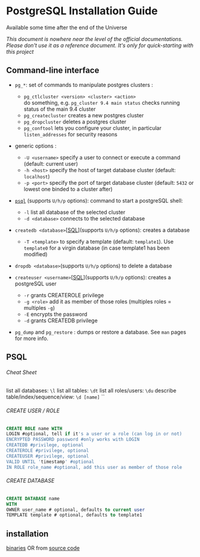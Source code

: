 # PostgreSQL Installation Guide
Available some time after the end of the Universe

*This document is nowhere near the level of the official documentations. Please don't use it as a reference document. It's only for quick-starting with this project*

## Command-line interface
- `pg_*`: set of commands to manipulate postgres clusters :
  - `pg_ctlcluster <version> <cluster> <action>`  
  do something, e.g. `pg_cluster 9.4 main status` checks running status of the main 9.4 cluster
  - `pg_createcluster` creates a new postgres cluster
  - `pg_dropcluster` deletes a postgres cluster
  - `pg_conftool` lets you configure your cluster, in particular `listen_addresses` for security reasons

- generic options :
  - `-U <username>` specify a user to connect or execute a command (default: current user)
  - `-h <host>` specify the host of target database cluster (default: `localhost`)
  - `-p <port>` specify the port of target database cluster (default: `5432` or lowest one binded to a cluster after)

- [`psql`](#psql) (supports `U/h/p` options): command to start a postgreSQL shell:
  - `-l` list all database of the selected cluster
  - `-d <database>` connects to the selected database

- `createdb <database>`[[SQL](#create_database)](supports `U/h/p` options): creates a database
  - `-T <template>` to specify a template (default: `template1`). Use `template0` for a virgin database (in case template1 has been modified)
- `dropdb <database>`(supports `U/h/p` options) to delete a database

- `createuser <username>`[[SQL](#create_user)](supports `U/h/p` options): creates a postgreSQL user
  - `-r` grants CREATEROLE privilege
  - `-g <role>` add it as member of those roles (multiples roles = multiples `-g`)
  - `-E` encrypts the password
  - `-d` grants CREATEDB privilege

- `pg_dump` and `pg_restore` : dumps or restore a database. See `man` pages for more info.
## PSQL
###### Cheat Sheet
list all databases: `\l`
list all tables: `\dt`
list all roles/users: `\du`
describe table/index/sequence/view: `\d [name]`
``

###### CREATE USER / ROLE
```SQL
CREATE ROLE name WITH
LOGIN #optional, tell if it's a user or a role (can log in or not)
ENCRYPTED PASSWORD password #only works with LOGIN
CREATEDB #privilege, optional
CREATEROLE #privilege, optional
CREATEUSER #privilege, optional
VALID UNTIL 'timestamp' #optional
IN ROLE role_name #optional, add this user as member of those role
```
###### CREATE DATABASE
```SQL
CREATE DATABASE name
WITH
OWNER user_name # optional, defaults to current user
TEMPLATE template # optional, defaults to template1
```

## installation
[binaries](http://www.postgresql.org/download/) OR from [source code](https://github.com/johnpapa/angular-styleguide/blob/master/a1/README.md)
